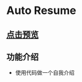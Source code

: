 # Auto Resume

## [点击预览](http://www.diqiuxin.top/CodeProduction/auto-resume/index.html)

## 功能介绍

- 使用代码做一个自我介绍
